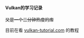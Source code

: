 #### Vulkan的学习记录

<del>又是一个三分钟热度的库</del>

目前在看 [vulkan-tutorial.com](https://vulkan-tutorial.com/) 的教程

